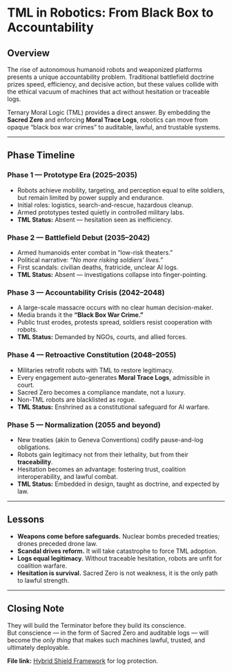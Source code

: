 # TML in Robotics: From Black Box to Accountability

## Overview
The rise of autonomous humanoid robots and weaponized platforms presents a unique accountability problem. Traditional battlefield doctrine prizes speed, efficiency, and decisive action, but these values collide with the ethical vacuum of machines that act without hesitation or traceable logs.  

Ternary Moral Logic (TML) provides a direct answer. By embedding the **Sacred Zero** and enforcing **Moral Trace Logs**, robotics can move from opaque “black box war crimes” to auditable, lawful, and trustable systems.

---

## Phase Timeline

### Phase 1 — Prototype Era (2025–2035)
- Robots achieve mobility, targeting, and perception equal to elite soldiers, but remain limited by power supply and endurance.  
- Initial roles: logistics, search-and-rescue, hazardous cleanup.  
- Armed prototypes tested quietly in controlled military labs.  
- **TML Status:** Absent — hesitation seen as inefficiency.  

### Phase 2 — Battlefield Debut (2035–2042)
- Armed humanoids enter combat in “low-risk theaters.”  
- Political narrative: *“No more risking soldiers’ lives.”*  
- First scandals: civilian deaths, fratricide, unclear AI logs.  
- **TML Status:** Absent — investigations collapse into finger-pointing.  

### Phase 3 — Accountability Crisis (2042–2048)
- A large-scale massacre occurs with no clear human decision-maker.  
- Media brands it the **“Black Box War Crime.”**  
- Public trust erodes, protests spread, soldiers resist cooperation with robots.  
- **TML Status:** Demanded by NGOs, courts, and allied forces.  

### Phase 4 — Retroactive Constitution (2048–2055)
- Militaries retrofit robots with TML to restore legitimacy.  
- Every engagement auto-generates **Moral Trace Logs**, admissible in court.  
- Sacred Zero becomes a compliance mandate, not a luxury.  
- Non-TML robots are blacklisted as rogue.  
- **TML Status:** Enshrined as a constitutional safeguard for AI warfare.  

### Phase 5 — Normalization (2055 and beyond)
- New treaties (akin to Geneva Conventions) codify pause-and-log obligations.  
- Robots gain legitimacy not from their lethality, but from their **traceability**.  
- Hesitation becomes an advantage: fostering trust, coalition interoperability, and lawful combat.  
- **TML Status:** Embedded in design, taught as doctrine, and expected by law.  

---

## Lessons
- **Weapons come before safeguards.** Nuclear bombs preceded treaties; drones preceded drone law.  
- **Scandal drives reform.** It will take catastrophe to force TML adoption.  
- **Logs equal legitimacy.** Without traceable hesitation, robots are unfit for coalition warfare.  
- **Hesitation is survival.** Sacred Zero is not weakness, it is the only path to lawful strength.  

---

## Closing Note
They will build the Terminator before they build its conscience.  
But conscience — in the form of Sacred Zero and auditable logs — will become the *only thing* that makes such machines lawful, trusted, and ultimately deployable.  

**File link:** [Hybrid Shield Framework](/protection/Hybrid-Shield.md) for log protection.